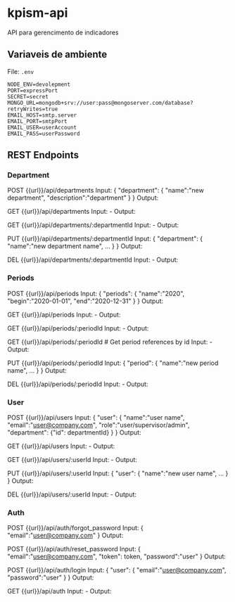 # kpism-api
API para gerencimento de indicadores

## Variaveis de ambiente

File: `.env`

```
NODE_ENV=devolepment
PORT=expressPort
SECRET=secret
MONGO_URL=mongodb+srv://user:pass@mongoserver.com/database?retryWrites=true
EMAIL_HOST=smtp.server
EMAIL_PORT=smtpPort
EMAIL_USER=userAccount
EMAIL_PASS=userPassword
```

## REST Endpoints

### Department

POST {{url}}/api/departments
    Input: {
        "department": {
		    "name":"new department",
		    "description":"department"
	    }
    }
    Output: 

GET {{url}}/api/departments
    Input: -
    Output:

GET {{url}}/api/departments/:departmentId
    Input: -
    Output:

PUT {{url}}/api/departments/:departmentId
    Input: {
        "department": {
		    "name":"new department name",
            ...
	    }
    }
    Output:

DEL {{url}}/api/departments/:departmentId
    Input: -
    Output:

### Periods

POST {{url}}/api/periods
    Input: {
        "periods": {
		    "name":"2020",
		    "begin":"2020-01-01",
		    "end":"2020-12-31"
	    }
    }
    Output: 

GET {{url}}/api/periods
    Input: -
    Output:

GET {{url}}/api/periods/:periodId
    Input: -
    Output:

GET {{url}}/api/periods/:periodId # Get period references by id
    Input: -
    Output:

PUT {{url}}/api/periods/:periodId
    Input: {
        "period": {
		    "name":"new period name",
            ...
	    }
    }
    Output:

DEL {{url}}/api/periods/:periodId
    Input: -
    Output:

### User

POST {{url}}/api/users
    Input: {
        "user": {
		    "name":"user name",
		    "email":"user@company.com",
		    "role":"user/supervisor/admin",
		    "department": {"id": departmentId}
	    }
    }
    Output: 

GET {{url}}/api/users
    Input: -
    Output:

GET {{url}}/api/users/:userId
    Input: -
    Output:

PUT {{url}}/api/users/:userId
    Input: {
        "user": {
		    "name":"new user name",
            ...
	    }
    }
    Output:

DEL {{url}}/api/users/:userId
    Input: -
    Output:

### Auth

POST {{url}}/api/auth/forgot_password
    Input: {
	    "email":"user@company.com"
    }
    Output:

POST {{url}}/api/auth/reset_password
    Input: {
	    "email":"user@company.com",
	    "token": token,
	    "password":"user"
    }
    Output:

POST {{url}}/api/auth/login
    Input: {
	    "user": {
		    "email":"user@company.com",
		    "password":"user"
	    }
    }
    Output:

GET {{url}}/api/auth
    Input: -
    Output: